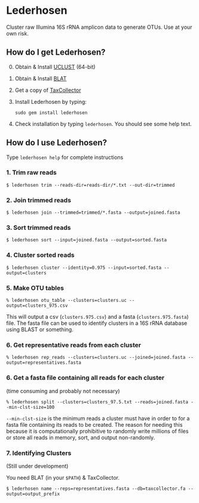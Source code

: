 # Lederhosen

Cluster raw Illumina 16S rRNA amplicon data to generate OTUs. Use at your own risk.

## How do I get Lederhosen?

0. Obtain & Install [UCLUST](http://www.drive5.com/) (64-bit)
1. Obtain & Install [BLAT](http://genome.ucsc.edu/FAQ/FAQblat.html#blat3)
2. Get a copy of [TaxCollector](http://github.com/audy/taxcollector)
3. Install Lederhosen by typing:

    `sudo gem install lederhosen`
4. Check installation by typing `lederhosen`. You should see some help text.

## How do I use Lederhosen?

Type `lederhosen help` for complete instructions

### 1. Trim raw reads

`$ lederhosen trim --reads-dir=reads-dir/*.txt --out-dir=trimmed`

### 2. Join trimmed reads

`$ lederhosen join --trimmed=trimmed/*.fasta --output=joined.fasta`

### 3. Sort trimmed reads

`$ lederhosen sort --input=joined.fasta --output=sorted.fasta`

### 4. Cluster sorted reads

`$ lederhosen cluster --identity=0.975 --input=sorted.fasta --output=clusters`

### 5. Make OTU tables

`% lederhosen otu_table --clusters=clusters.uc --output=clusters_975.csv`

This will output a csv (`clusters.975.csv`) and a fasta (`clusters.975.fasta`) file. The fasta file can be used to identify clusters in a 16S rRNA database using BLAST or something.

### 6. Get representative reads from each cluster

`% lederhosen rep_reads --clusters=clusters.uc --joined=joined.fasta --output=representatives.fasta`

### 6. Get a fasta file containing all reads for each cluster

(time consuming and probably not necessary)

`% lederhosen split --clusters=clusters_97.5.txt --reads=joined.fasta --min-clst-size=100`

`--min-clst-size` is the minimum reads a cluster must have in order to for a fasta file containing its reads to be created. The reason for needing this because it is computationally prohibitive to randomly write millions of files or store all reads in memory, sort, and output non-randomly.

### 7. Identifying Clusters

(Still under development)

You need BLAT (in your `$PATH`) & TaxCollector.

`$ lederhosen name --reps=representatives.fasta --db=taxcollector.fa --output=output_prefix`